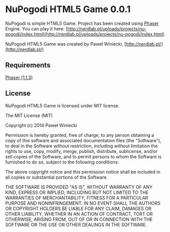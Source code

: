 NuPogodi HTML5 Game 0.0.1
========

NuPogodi is simple HTML5 Game. Project has been created using [Phaser](http://phaser.io/) Engine. You can play it here: [http://nerdlab.pl/uploads/projects/nu-pogodi/index.html](http://nerdlab.pl/uploads/projects/nu-pogodi/index.html)

NuPogodi HTML5 Game was created by Paweł Winiecki, [http://nerdlab.pl/](http://nerdlab.pl/)

Requirements
-------------
[Phaser (1.1.3)](http://phaser.io/)

License
--------
NuPogodi HTML5 Game is licensed under MIT license.

The MIT License (MIT)

Copyright (c) 2014 Paweł Winiecki

Permission is hereby granted, free of charge, to any person obtaining a copy
of this software and associated documentation files (the "Software"), to deal
in the Software without restriction, including without limitation the rights
to use, copy, modify, merge, publish, distribute, sublicense, and/or sell
copies of the Software, and to permit persons to whom the Software is
furnished to do so, subject to the following conditions:

The above copyright notice and this permission notice shall be included in
all copies or substantial portions of the Software.

THE SOFTWARE IS PROVIDED "AS IS", WITHOUT WARRANTY OF ANY KIND, EXPRESS OR
IMPLIED, INCLUDING BUT NOT LIMITED TO THE WARRANTIES OF MERCHANTABILITY,
FITNESS FOR A PARTICULAR PURPOSE AND NONINFRINGEMENT. IN NO EVENT SHALL THE
AUTHORS OR COPYRIGHT HOLDERS BE LIABLE FOR ANY CLAIM, DAMAGES OR OTHER
LIABILITY, WHETHER IN AN ACTION OF CONTRACT, TORT OR OTHERWISE, ARISING FROM,
OUT OF OR IN CONNECTION WITH THE SOFTWARE OR THE USE OR OTHER DEALINGS IN
THE SOFTWARE.

